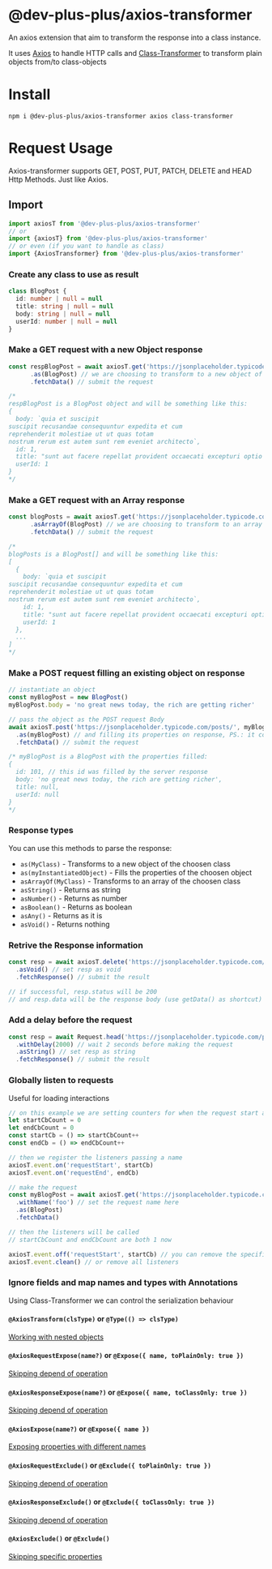 # @dev-plus-plus/axios-transformer

An axios extension that aim to transform the response into a class instance.

It uses [Axios](https://github.com/axios/axios) to handle HTTP calls and [Class-Transformer](https://github.com/typestack/class-transformer) to transform plain objects from/to class-objects

# Install
```
npm i @dev-plus-plus/axios-transformer axios class-transformer
```

# Request Usage
Axios-transformer supports GET, POST, PUT, PATCH, DELETE and HEAD Http Methods. Just like Axios.

## Import
```typescript
import axiosT from '@dev-plus-plus/axios-transformer'
// or
import {axiosT} from '@dev-plus-plus/axios-transformer'
// or even (if you want to handle as class)
import {AxiosTransformer} from '@dev-plus-plus/axios-transformer'
```

### Create any class to use as result
```typescript
class BlogPost {
  id: number | null = null
  title: string | null = null
  body: string | null = null
  userId: number | null = null
}
```

### Make a GET request with a new Object response
```typescript
const respBlogPost = await axiosT.get('https://jsonplaceholder.typicode.com/posts/1')
      .as(BlogPost) // we are choosing to transform to a new object of BlogPost class
      .fetchData() // submit the request

/*
respBlogPost is a BlogPost object and will be something like this:
{
  body: `quia et suscipit
suscipit recusandae consequuntur expedita et cum
reprehenderit molestiae ut ut quas totam
nostrum rerum est autem sunt rem eveniet architecto`,
  id: 1,
  title: "sunt aut facere repellat provident occaecati excepturi optio reprehenderit",
  userId: 1
}
*/
```

### Make a GET request with an Array response
```typescript
const blogPosts = await axiosT.get('https://jsonplaceholder.typicode.com/posts')
      .asArrayOf(BlogPost) // we are choosing to transform to an array of BlogPost
      .fetchData() // submit the request

/*
blogPosts is a BlogPost[] and will be something like this:
[
  {
    body: `quia et suscipit
suscipit recusandae consequuntur expedita et cum
reprehenderit molestiae ut ut quas totam
nostrum rerum est autem sunt rem eveniet architecto`,
    id: 1,
    title: "sunt aut facere repellat provident occaecati excepturi optio reprehenderit",
    userId: 1
  },
  ...
]
*/
```

### Make a POST request filling an existing object on response
```typescript
// instantiate an object
const myBlogPost = new BlogPost()
myBlogPost.body = 'no great news today, the rich are getting richer'

// pass the object as the POST request Body
await axiosT.post('https://jsonplaceholder.typicode.com/posts/', myBlogPost)
  .as(myBlogPost) // and filling its properties on response, PS.: it could be a different object
  .fetchData() // submit the request

/* myBlogPost is a BlogPost with the properties filled:
{
  id: 101, // this id was filled by the server response
  body: 'no great news today, the rich are getting richer',
  title: null,
  userId: null
}
*/
```

### Response types
You can use this methods to parse the response:
- `as(MyClass)` - Transforms to a new object of the choosen class
- `as(myInstantiatedObject)` - Fills the properties of the choosen object
- `asArrayOf(MyClass)` - Transforms to an array of the choosen class
- `asString()` - Returns as string
- `asNumber()` - Returns as number
- `asBoolean()` - Returns as boolean
- `asAny()` - Returns as it is
- `asVoid()` - Returns nothing

### Retrive the Response information
```typescript
const resp = await axiosT.delete('https://jsonplaceholder.typicode.com/posts/1')
  .asVoid() // set resp as void
  .fetchResponse() // submit the result

// if successful, resp.status will be 200
// and resp.data will be the response body (use getData() as shortcut)
```

### Add a delay before the request
```typescript
const resp = await Request.head('https://jsonplaceholder.typicode.com/posts/1')
  .withDelay(2000) // wait 2 seconds before making the request
  .asString() // set resp as string
  .fetchResponse() // submit the result
```

### Globally listen to requests
Useful for loading interactions
```typescript
// on this example we are setting counters for when the request start and end
let startCbCount = 0
let endCbCount = 0
const startCb = () => startCbCount++
const endCb = () => endCbCount++

// then we register the listeners passing a name
axiosT.event.on('requestStart', startCb)
axiosT.event.on('requestEnd', endCb)

// make the request
const myBlogPost = await axiosT.get('https://jsonplaceholder.typicode.com/posts/1')
  .withName('foo') // set the request name here
  .as(BlogPost)
  .fetchData()

// then the listeners will be called
// startCbCount and endCbCount are both 1 now

axiosT.event.off('requestStart', startCb) // you can remove the specific listener
axiosT.event.clean() // or remove all listeners
```

### Ignore fields and map names and types with Annotations
Using Class-Transformer we can control the serialization behaviour

#### `@AxiosTransform(clsType)` or `@Type(() => clsType)`
[Working with nested objects](https://github.com/typestack/class-transformer#working-with-nested-objects)

#### `@AxiosRequestExpose(name?)` or `@Expose({ name, toPlainOnly: true })`
[Skipping depend of operation](https://github.com/typestack/class-transformer#skipping-depend-of-operation)

#### `@AxiosResponseExpose(name?)` or `@Expose({ name, toClassOnly: true })`
[Skipping depend of operation](https://github.com/typestack/class-transformer#skipping-depend-of-operation)

#### `@AxiosExpose(name?)` or `@Expose({ name })`
[Exposing properties with different names](https://github.com/typestack/class-transformer#exposing-properties-with-different-names)

#### `@AxiosRequestExclude()` or `@Exclude({ toPlainOnly: true })`
[Skipping depend of operation](https://github.com/typestack/class-transformer#skipping-depend-of-operation)

#### `@AxiosResponseExclude()` or `@Exclude({ toClassOnly: true })`
[Skipping depend of operation](https://github.com/typestack/class-transformer#skipping-depend-of-operation)

#### `@AxiosExclude()` or `@Exclude()`
[Skipping specific properties](https://github.com/typestack/class-transformer#skipping-specific-properties)